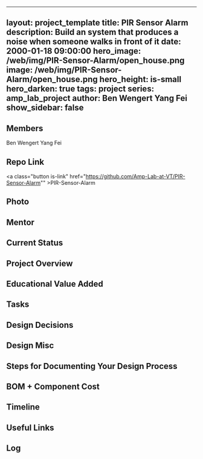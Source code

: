
---
layout: project_template
title: PIR Sensor Alarm
description: Build an system that produces a noise when someone walks in front of it
date: 2000-01-18 09:00:00
hero_image: /web/img/PIR-Sensor-Alarm/open_house.png
image: /web/img/PIR-Sensor-Alarm/open_house.png
hero_height: is-small
hero_darken: true
tags: project
series: amp_lab_project
author: Ben Wengert
Yang Fei
show_sidebar: false
---



## Members
Ben Wengert
Yang Fei

## Repo Link
<a class="button is-link" href="https://github.com/Amp-Lab-at-VT/PIR-Sensor-Alarm"" >PIR-Sensor-Alarm</a>

## Photo

## Mentor

## Current Status

## Project Overview


## Educational Value Added


## Tasks

## Design Decisions

## Design Misc

## Steps for Documenting Your Design Process

## BOM + Component Cost

## Timeline

## Useful Links

## Log
            